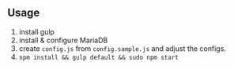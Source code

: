 ## Usage

1. install gulp
2. install & configure MariaDB
3. create `config.js` from `config.sample.js` and adjust the configs.
4. `npm install && gulp default && sudo npm start`
